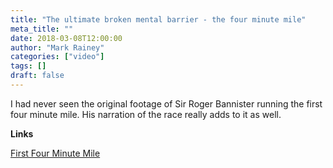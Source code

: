 ```yaml
---
title: "The ultimate broken mental barrier - the four minute mile"
meta_title: ""
date: 2018-03-08T12:00:00
author: "Mark Rainey"
categories: ["video"]
tags: []
draft: false
---
```

I had never seen the original footage of Sir Roger Bannister running the first four minute mile. His narration of the race really adds to it as well.

__Links__

[First Four Minute Mile](https://www.youtube.com/watch?v=wTXoTnp_5sI)
